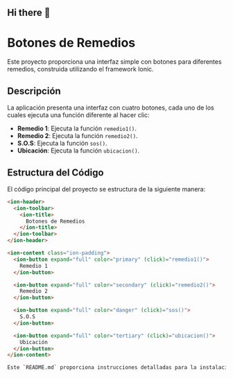 ## Hi there 👋

# Botones de Remedios

Este proyecto proporciona una interfaz simple con botones para diferentes remedios, construida utilizando el framework Ionic.

## Descripción

La aplicación presenta una interfaz con cuatro botones, cada uno de los cuales ejecuta una función diferente al hacer clic:

- **Remedio 1**: Ejecuta la función `remedio1()`.
- **Remedio 2**: Ejecuta la función `remedio2()`.
- **S.O.S**: Ejecuta la función `sos()`.
- **Ubicación**: Ejecuta la función `ubicacion()`.

## Estructura del Código

El código principal del proyecto se estructura de la siguiente manera:

```html
<ion-header>
  <ion-toolbar>
    <ion-title>
      Botones de Remedios
    </ion-title>
  </ion-toolbar>
</ion-header>

<ion-content class="ion-padding">
  <ion-button expand="full" color="primary" (click)="remedio1()">
    Remedio 1
  </ion-button>

  <ion-button expand="full" color="secondary" (click)="remedio2()">
    Remedio 2
  </ion-button>

  <ion-button expand="full" color="danger" (click)="sos()">
    S.O.S
  </ion-button>

  <ion-button expand="full" color="tertiary" (click)="ubicacion()">
    Ubicación
  </ion-button>
</ion-content>

Este `README.md` proporciona instrucciones detalladas para la instalación y ejecución del proyecto, así como información sobre las funcionalidades, consideraciones de desarrollo, y cómo contribuir.
